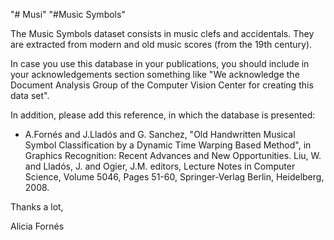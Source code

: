 "# Musi" 
"#Music Symbols" 

﻿The Music Symbols dataset consists in music clefs and accidentals. They are extracted from modern and old music scores (from the 19th century).

In case you use this database in your publications, you should include in your acknowledgements section something like "We acknowledge the Document Analysis Group of the Computer Vision Center for creating this data set". 

In addition, please add this reference, in which the database is presented:

- A.Fornés and J.Lladós and G. Sanchez, "Old Handwritten Musical Symbol Classification by a Dynamic Time Warping Based Method", in Graphics Recognition: Recent Advances and New Opportunities. Liu, W. and Lladós, J. and Ogier, J.M. editors, Lecture Notes in Computer Science, Volume 5046, Pages 51-60, Springer-Verlag Berlin, Heidelberg, 2008.

Thanks a lot,

Alicia Fornés


